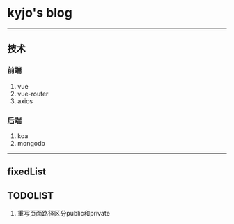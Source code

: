 # kyjo's blog
---
## 技术  
### 前端
1. vue
2. vue-router
3. axios

### 后端
1. koa
2. mongodb


---
## fixedList

## TODOLIST
1. 重写页面路径区分public和private 